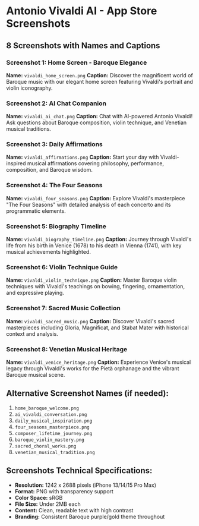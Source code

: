 # Antonio Vivaldi AI - App Store Screenshots

## 8 Screenshots with Names and Captions

### Screenshot 1: Home Screen - Baroque Elegance
**Name:** `vivaldi_home_screen.png`
**Caption:** Discover the magnificent world of Baroque music with our elegant home screen featuring Vivaldi's portrait and violin iconography.

### Screenshot 2: AI Chat Companion
**Name:** `vivaldi_ai_chat.png`
**Caption:** Chat with AI-powered Antonio Vivaldi! Ask questions about Baroque composition, violin technique, and Venetian musical traditions.

### Screenshot 3: Daily Affirmations
**Name:** `vivaldi_affirmations.png`
**Caption:** Start your day with Vivaldi-inspired musical affirmations covering philosophy, performance, composition, and Baroque wisdom.

### Screenshot 4: The Four Seasons
**Name:** `vivaldi_four_seasons.png`
**Caption:** Explore Vivaldi's masterpiece "The Four Seasons" with detailed analysis of each concerto and its programmatic elements.

### Screenshot 5: Biography Timeline
**Name:** `vivaldi_biography_timeline.png`
**Caption:** Journey through Vivaldi's life from his birth in Venice (1678) to his death in Vienna (1741), with key musical achievements highlighted.

### Screenshot 6: Violin Technique Guide
**Name:** `vivaldi_violin_technique.png`
**Caption:** Master Baroque violin techniques with Vivaldi's teachings on bowing, fingering, ornamentation, and expressive playing.

### Screenshot 7: Sacred Music Collection
**Name:** `vivaldi_sacred_music.png`
**Caption:** Discover Vivaldi's sacred masterpieces including Gloria, Magnificat, and Stabat Mater with historical context and analysis.

### Screenshot 8: Venetian Musical Heritage
**Name:** `vivaldi_venice_heritage.png`
**Caption:** Experience Venice's musical legacy through Vivaldi's works for the Pietà orphanage and the vibrant Baroque musical scene.

## Alternative Screenshot Names (if needed):

1. `home_baroque_welcome.png`
2. `ai_vivaldi_conversation.png`
3. `daily_musical_inspiration.png`
4. `four_seasons_masterpiece.png`
5. `composer_lifetime_journey.png`
6. `baroque_violin_mastery.png`
7. `sacred_choral_works.png`
8. `venetian_musical_tradition.png`

## Screenshots Technical Specifications:
- **Resolution:** 1242 x 2688 pixels (iPhone 13/14/15 Pro Max)
- **Format:** PNG with transparency support
- **Color Space:** sRGB
- **File Size:** Under 2MB each
- **Content:** Clean, readable text with high contrast
- **Branding:** Consistent Baroque purple/gold theme throughout
